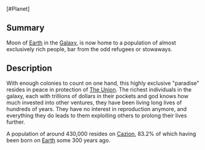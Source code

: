 [#Planet]

## Summary

Moon of [Earth](Earth.md) in the [Galaxy](../Galaxy/Galaxy.md), is now home to a population of almost exclusively rich people, bar from the odd refugees or stowaways.

## Description

With enough colonies to count on one hand, this highly exclusive "paradise" resides in peace in protection of [The Union](../Factions/The%20Union.md). The richest individuals in the galaxy, each with trillions of dollars in their pockets and god knows how much invested into other ventures, they have been living long lives of hundreds of years. They have no interest in reproduction anymore, and everything they do leads to them exploiting others to prolong their lives further.

A population of around 430,000 resides on [Cazion](Cazion.md), 83.2% of which having been born on [Earth](Earth.md) some 300 years ago.